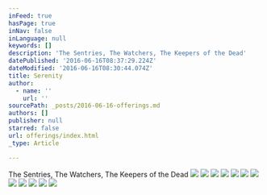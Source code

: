 ```yaml
---
inFeed: true
hasPage: true
inNav: false
inLanguage: null
keywords: []
description: 'The Sentries, The Watchers, The Keepers of the Dead'
datePublished: '2016-06-16T08:37:29.224Z'
dateModified: '2016-06-16T08:30:44.074Z'
title: Serenity
author:
  - name: ''
    url: ''
sourcePath: _posts/2016-06-16-offerings.md
authors: []
publisher: null
starred: false
url: offerings/index.html
_type: Article

---
```

The Sentries, The Watchers, The Keepers of the Dead
![](https://imgflo.herokuapp.com/graph/vahj1ThiexotieMo/b084c16ff61cffe2b280b8f2cd7ae04f/croprotate.jpg?cropheight=3841&cropwidth=5760&degrees=0&input=https%3A%2F%2Fthe-grid-user-content.s3-us-west-2.amazonaws.com%2F3ddb1d1a-7a88-41af-950a-6b7bb6a07038.jpg&x=0&y=0)
![](https://the-grid-user-content.s3-us-west-2.amazonaws.com/137f2e5b-4aa3-4269-a8bb-5fee5ddf5856.jpg)
![](https://imgflo.herokuapp.com/graph/vahj1ThiexotieMo/217a639501e1a9f74db3e365f5f52904/croprotate.jpg?cropheight=3841&cropwidth=5760&degrees=0&input=https%3A%2F%2Fthe-grid-user-content.s3-us-west-2.amazonaws.com%2F004f7890-71ca-4bff-b65b-8983b83034dc.jpg&x=0&y=0)
![](https://the-grid-user-content.s3-us-west-2.amazonaws.com/7db34b4f-e5f4-4016-be2c-bcf439bb1568.jpg)
![](https://the-grid-user-content.s3-us-west-2.amazonaws.com/b6e49868-e516-43d4-b821-3233b6ffa785.jpg)
![](https://the-grid-user-content.s3-us-west-2.amazonaws.com/498edb49-ef14-4b14-8d56-81df66f88d99.jpg)
![](https://the-grid-user-content.s3-us-west-2.amazonaws.com/3a0d3142-385b-4dc6-939c-9d728a79fb98.jpg)
![](https://the-grid-user-content.s3-us-west-2.amazonaws.com/4f92c5e5-af6d-444d-b525-1f0997039443.jpg)
![](https://the-grid-user-content.s3-us-west-2.amazonaws.com/4a4ac31f-3c79-4fdb-a988-f778d40e5b54.jpg)
![](https://the-grid-user-content.s3-us-west-2.amazonaws.com/ad95c398-3637-4e4b-8c42-d2ef65f0a078.jpg)
![](https://the-grid-user-content.s3-us-west-2.amazonaws.com/dfe16f31-d850-4583-8ed2-f82c257b0fd7.jpg)
![](https://the-grid-user-content.s3-us-west-2.amazonaws.com/60536119-1b3d-4de4-b17c-ac935a6c5a6a.jpg)